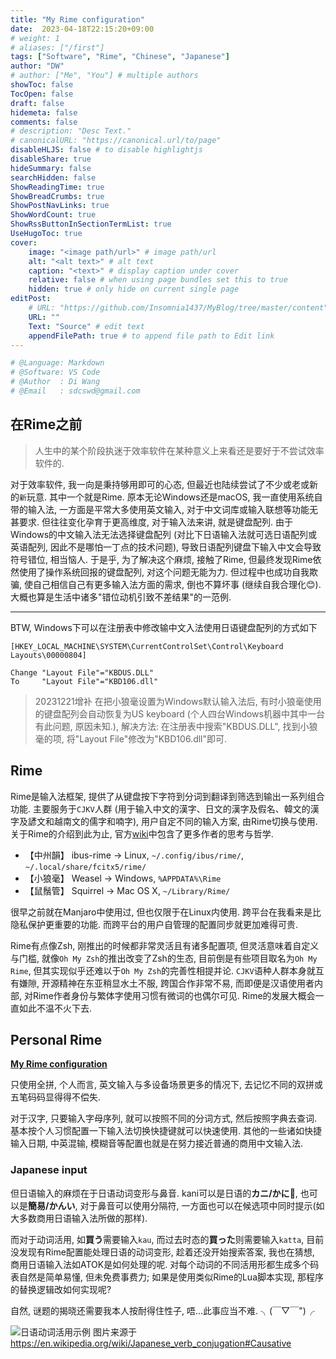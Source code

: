 ```yaml
---
title: "My Rime configuration"
date:  2023-04-18T22:15:20+09:00
# weight: 1
# aliases: ["/first"]
tags: ["Software", "Rime", "Chinese", "Japanese"]
author: "DW"
# author: ["Me", "You"] # multiple authors
showToc: false
TocOpen: false
draft: false
hidemeta: false
comments: false
# description: "Desc Text."
# canonicalURL: "https://canonical.url/to/page"
disableHLJS: false # to disable highlightjs
disableShare: true
hideSummary: false
searchHidden: false
ShowReadingTime: true
ShowBreadCrumbs: true
ShowPostNavLinks: true
ShowWordCount: true
ShowRssButtonInSectionTermList: true
UseHugoToc: true
cover:
    image: "<image path/url>" # image path/url
    alt: "<alt text>" # alt text
    caption: "<text>" # display caption under cover
    relative: false # when using page bundles set this to true
    hidden: true # only hide on current single page
editPost:
    # URL: "https://github.com/Insomnia1437/MyBlog/tree/master/content"
    URL: ""
    Text: "Source" # edit text
    appendFilePath: true # to append file path to Edit link
---
```

```python
# @Language: Markdown
# @Software: VS Code
# @Author  : Di Wang
# @Email   : sdcswd@gmail.com
```

## 在Rime之前

> 人生中的某个阶段执迷于效率软件在某种意义上来看还是要好于不尝试效率软件的.

对于效率软件, 我一向是秉持够用即可的心态, 但最近也陆续尝试了不少或老或新的`新`玩意. 其中一个就是Rime. 原本无论Windows还是macOS, 我一直使用系统自带的输入法, 一方面是平常大多使用英文输入, 对于中文词库或输入联想等功能无甚要求.
但往往变化孕育于更高维度, 对于输入法来讲, 就是键盘配列. 由于Windows的中文输入法无法选择键盘配列 (对比下日语输入法就可选日语配列或英语配列, 因此不是哪怕一丁点的技术问题), 导致日语配列键盘下输入中文会导致符号错位, 相当恼人.
于是乎, 为了解决这个麻烦, 接触了Rime, 但最终发现Rime依然使用了操作系统回报的键盘配列, 对这个问题无能为力. 但过程中也成功自我欺骗, 使自己相信自己有更多输入法方面的需求, 倒也不算坏事 (继续自我合理化😊). 大概也算是生活中诸多"错位动机引致不差结果"的一范例.

---

BTW, Windows下可以在注册表中修改输中文入法使用日语键盘配列的方式如下
```
[HKEY_LOCAL_MACHINE\SYSTEM\CurrentControlSet\Control\Keyboard Layouts\00000804]

Change "Layout File"="KBDUS.DLL"
To     "Layout File"="KBD106.dll"
```
> 20231221增补
> 在把小狼毫设置为Windows默认输入法后, 有时小狼毫使用的键盘配列会自动恢复为US keyboard (个人四台Windows机器中其中一台有此问题, 原因未知.), 解决方法: 在注册表中搜索"KBDUS.DLL", 找到小狼毫的项, 将"Layout File"修改为"KBD106.dll"即可.

## Rime

Rime是输入法框架, 提供了从键盘按下字符到分词到翻译到筛选到输出一系列组合功能. 主要服务于`CJKV`人群 (用于输入中文的漢字、日文的漢字及假名、韓文的漢字及諺文和越南文的儒字和喃字), 用户自定不同的输入方案, 由Rime切换与使用. 关于Rime的介绍到此为止, 官方[wiki](https://github.com/rime/home/wiki)中包含了更多作者的思考与哲学.

- 【中州韻】 ibus-rime → Linux, `~/.config/ibus/rime/`, `~/.local/share/fcitx5/rime/`
- 【小狼毫】 Weasel → Windows, `%APPDATA%\Rime`
- 【鼠鬚管】 Squirrel → Mac OS X, `~/Library/Rime/`

很早之前就在Manjaro中使用过, 但也仅限于在Linux内使用. 跨平台在我看来是比隐私保护更重要的功能. 而跨平台的用户自管理的配置同步就更加难得可贵.

Rime有点像Zsh, 刚推出的时候都非常灵活且有诸多配置项, 但灵活意味着自定义与门槛, 就像`Oh My Zsh`的推出改变了Zsh的生态, 目前倒是有些项目取名为`Oh My Rime`, 但其实现似乎还难以于`Oh My Zsh`的完善性相提并论. `CJKV`语种人群本身就互有嫌隙, 开源精神在东亚稍显水土不服, 跨国合作非常不易, 而即便是汉语使用者内部, 对Rime作者身份与繁体字使用习惯有微词的也偶尔可见. Rime的发展大概会一直如此不温不火下去.

## Personal Rime

[**My Rime configuration**](https://github.com/Insomnia1437/rime)

只使用全拼, 个人而言, 英文输入与多设备场景更多的情况下, 去记忆不同的双拼或五笔码码显得得不偿失.

对于汉字, 只要输入字母序列, 就可以按照不同的分词方式, 然后按照字典去查词. 基本按个人习惯配置一下输入法切换快捷键就可以快速使用. 其他的一些诸如快捷输入日期, 中英混输, 模糊音等配置也就是在努力接近普通的商用中文输入法.

### Japanese input

但日语输入的麻烦在于日语动词变形与鼻音. kani可以是日语的**カニ/かに**🦀, 也可以是**簡易/かんい**, 对于鼻音可以使用分隔符, 一方面也可以在候选项中同时提示(如大多数商用日语输入法所做的那样).

而对于动词活用, 如**買う**需要输入`kau`,  而过去时态的**買った**则需要输入`katta`, 目前没发现有Rime配置能处理日语的动词变形, 趁着还没开始搜索答案, 我也在猜想, 商用日语输入法如ATOK是如何处理的呢. 对每个动词的不同活用形都生成多个码表自然是简单易懂, 但未免费事费力; 如果是使用类似Rime的Lua脚本实现, 那程序的替换逻辑改如何实现呢?

自然, 谜题的揭晓还需要我本人按耐得住性子, 唔...此事应当不难. ╮(￣▽￣")╭

![日语动词活用示例](/images/japanese-verb-conjugation.png)
图片来源于 https://en.wikipedia.org/wiki/Japanese_verb_conjugation#Causative
